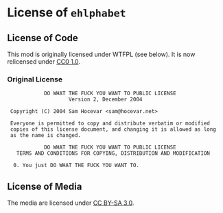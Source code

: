 
# License of `ehlphabet`

## License of Code

This mod is originally licensed under WTFPL (see below). It is now relicensed under [CC0 1.0](http://creativecommons.org/publicdomain/zero/1.0).

### Original License

```text
            DO WHAT THE FUCK YOU WANT TO PUBLIC LICENSE
                    Version 2, December 2004

 Copyright (C) 2004 Sam Hocevar <sam@hocevar.net>

 Everyone is permitted to copy and distribute verbatim or modified
 copies of this license document, and changing it is allowed as long
 as the name is changed.

            DO WHAT THE FUCK YOU WANT TO PUBLIC LICENSE
   TERMS AND CONDITIONS FOR COPYING, DISTRIBUTION AND MODIFICATION

  0. You just DO WHAT THE FUCK YOU WANT TO.
```

## License of Media

The media are licensed under [CC BY-SA 3.0](http://creativecommons.org/licenses/by-sa/3.0/).